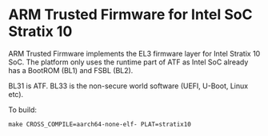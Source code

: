 ARM Trusted Firmware for Intel SoC Stratix 10
=============================================

ARM Trusted Firmware implements the EL3 firmware layer for Intel
Stratix 10 SoC.
The platform only uses the runtime part of ATF as Intel SoC already has a
BootROM (BL1) and FSBL (BL2).

BL31 is ATF.
BL33 is the non-secure world software (UEFI, U-Boot, Linux etc).

To build:
```
make CROSS_COMPILE=aarch64-none-elf- PLAT=stratix10
```


